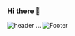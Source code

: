 ### Hi there 👋
![header](https://capsule-render.vercel.app/api?type=waving&color=ffc0cb&height=200&section=header&text=ddddddoii&fontSize=70&font=white)
...
![Footer](https://capsule-render.vercel.app/api?type=waving&color=ffc0cb&height=100&section=footer)
<!--
**imddoy/imddoy** is a ✨ _special_ ✨ repository because its `README.md` (this file) appears on your GitHub profile.

Here are some ideas to get you started:

- 🔭 I’m currently working on ...
- 🌱 I’m currently learning ...
- 👯 I’m looking to collaborate on ...
- 🤔 I’m looking for help with ...
- 💬 Ask me about ...
- 📫 How to reach me: ...
- 😄 Pronouns: ...
- ⚡ Fun fact: ...
-->
